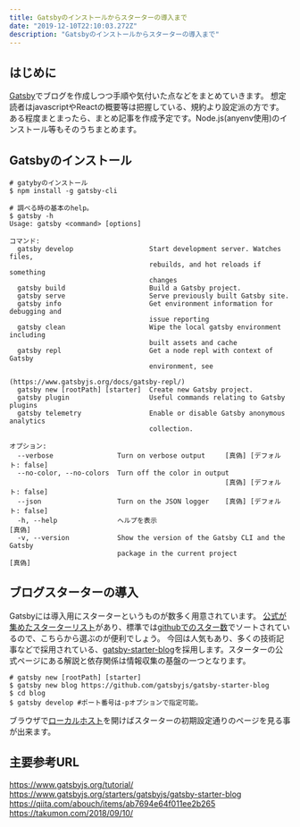 ```yaml
---
title: Gatsbyのインストールからスターターの導入まで
date: "2019-12-10T22:10:03.272Z"
description: "Gatsbyのインストールからスターターの導入まで"
---
```


## はじめに
[Gatsby](https://www.gatsbyjs.org/)でブログを作成しつつ手順や気付いた点などをまとめていきます。
想定読者はjavascriptやReactの概要等は把握している、規約より設定派の方です。
ある程度まとまったら、まとめ記事を作成予定です。Node.js(anyenv使用)のインストール等もそのうちまとめます。

## Gatsbyのインストール

```shell-session
# gatybyのインストール
$ npm install -g gatsby-cli

# 調べる時の基本のhelp。
$ gatsby -h
Usage: gatsby <command> [options]

コマンド:
  gatsby develop                   Start development server. Watches files,
                                   rebuilds, and hot reloads if something
                                   changes
  gatsby build                     Build a Gatsby project.
  gatsby serve                     Serve previously built Gatsby site.
  gatsby info                      Get environment information for debugging and
                                   issue reporting
  gatsby clean                     Wipe the local gatsby environment including
                                   built assets and cache
  gatsby repl                      Get a node repl with context of Gatsby
                                   environment, see
                                   (https://www.gatsbyjs.org/docs/gatsby-repl/)
  gatsby new [rootPath] [starter]  Create new Gatsby project.
  gatsby plugin                    Useful commands relating to Gatsby plugins
  gatsby telemetry                 Enable or disable Gatsby anonymous analytics
                                   collection.

オプション:
  --verbose                Turn on verbose output     [真偽] [デフォルト: false]
  --no-color, --no-colors  Turn off the color in output
                                                      [真偽] [デフォルト: false]
  --json                   Turn on the JSON logger    [真偽] [デフォルト: false]
  -h, --help               ヘルプを表示                                   [真偽]
  -v, --version            Show the version of the Gatsby CLI and the Gatsby
                           package in the current project                 [真偽]
```

## ブログスターターの導入
Gatsbyには導入用にスターターというものが数多く用意されています。
[公式が集めたスターターリスト](https://www.gatsbyjs.org/starters/?v=2)があり、標準では[githubでのスター数](https://github.com/search?o=desc&q=gatsby+starter&s=stars&type=Repositories)でソートされているので、こちらから選ぶのが便利でしょう。
今回は人気もあり、多くの技術記事などで採用されている、[gatsby-starter-blog](https://www.gatsbyjs.org/starters/gatsbyjs/gatsby-starter-blog/)を採用します。スターターの公式ページにある解説と依存関係は情報収集の基盤の一つとなります。

```shell-session
# gatsby new [rootPath] [starter]
$ gatsby new blog https://github.com/gatsbyjs/gatsby-starter-blog
$ cd blog
$ gatsby develop #ポート番号は-pオプションで指定可能。
```

ブラウザで[ローカルホスト](http://localhost:8000)を開けばスターターの初期設定通りのページを見る事が出来ます。


## 主要参考URL
https://www.gatsbyjs.org/tutorial/  
https://www.gatsbyjs.org/starters/gatsbyjs/gatsby-starter-blog  
https://qiita.com/abouch/items/ab7694e64f011ee2b265  
https://takumon.com/2018/09/10/